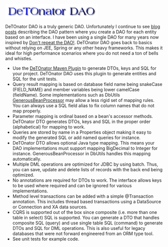 ![Title](images/title.png)

DeTOnator DAO is a truly generic DAO. Unfortunately I continue to see [blog posts](https://www.baeldung.com/java-dao-pattern)
describing the DAO pattern where you create a DAO for each entity based on an interface. I have been using a single DAO for many years
now inspired by [Don't repeat the DAO!](https://www.ibm.com/developerworks/library/j-genericdao/index.html). DeTOnator DAO goes back to
basics without relying on JEE, Spring or any other heavy frameworks. This makes it ideal for high performance scenarios where you do
not need a ton of bells and whistles.
* Use the [DeTOnator Maven Plugin](https://github.com/sgjava/detonator/tree/master/detonator-maven-plugin) to generate DTOs, keys and SQL
for your project. DeTOnator DAO uses this plugin to generate entities and SQL for the unit tests.
* Query result mapping is based on database field name being snakeCase (FIELD_NAME) and member variables being lower camelCase
(fieldName). Some implementations such as
DbUtils [GenerousBeanProcessor](https://commons.apache.org/proper/commons-dbutils/apidocs/org/apache/commons/dbutils/GenerousBeanProcessor.html)
may allow a less rigid set of mapping rules. You can always use a SQL field alias to fix column names that do not map properly.
* Parameter mapping is ordinal based on a bean's accessor methods. DeTOnator DTO generates DTOs, keys and SQL in the proper order
(alphabetical) for mapping to work.
* Queries are stored by name in a Properties object making it easy to modify the generated SQL or add named queries for instance.
* DeTOnator DTO allows optional Java type mapping. This means your DAO implementations must support mapping BigDecimal to Integer for
instance. GenerousBeanProcessor in DbUtils handles this mapping automatically.
* Multiple DML operations are optimized for JDBC by using batch. Thus, you can save, update and delete lists of records with the back
end being optimized.
* No annotations are required for DTOs to work. The interface allows keys to be used where required and can be ignored for various
implementations.
* Method level transactions can be added with a simple @Transaction annotation. This includes thread based transactions using a
DataSource or Connection and XA data sources.
* CQRS is supported out of the box since composite (i.e. more than one table in select) SQL is supported. You can generate a DTO that
handles composite SQL (query) and use single table SQL (command) to generate DTOs and SQL for DML operations. This is also useful
for legacy databases that were not forward engineered from an ORM type tool.
* See unit tests for example code.
